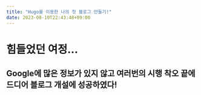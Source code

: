 ```yaml
---
title: "Hugo를 이용한 나의 첫 블로그 만들기!"
date: 2023-08-10T22:43:48+09:00
---
```


# 힘들었던 여정...
Google에 많은 정보가 있지 않고 여러번의 시행 착오 끝에 드디어 블로그 개설에 성공하였다!
----

